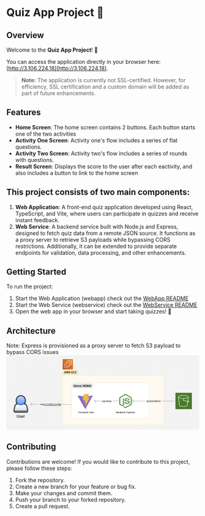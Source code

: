 # **Quiz App Project** 🎉

## **Overview**

Welcome to the **Quiz App Project**! 🚀

You can access the application directly in your browser here: [http://3.106.224.18](http://3.106.224.18).

> **Note:** The application is currently not SSL-certified. However, for efficiency, SSL certification and a custom domain will be added as part of future enhancements.

## Features

- **Home Screen**: The home screen contains 2 buttons. Each button starts one of the two activities
- **Activity One Screen**: Activity one's flow includes a series of flat questions.
- **Activity Two Screen**: Activity two's flow includes a series of rounds with questions.
- **Result Screen**: Displays the score to the user after each eactivity, and also includes a button to link to the home screen

## This project consists of two main components:

1. **Web Application**: A front-end quiz application developed using React, TypeScript, and Vite, where users can participate in quizzes and receive instant feedback.
2. **Web Service**: A backend service built with Node.js and Express, designed to fetch quiz data from a remote JSON source. It functions as a proxy server to retrieve S3 payloads while bypassing CORS restrictions. Additionally, it can be extended to provide separate endpoints for validation, data processing, and other enhancements.

## Getting Started

To run the project:

1. Start the Web Application (webapp) check out the [WebApp README](webapp/README.md)
2. Start the Web Service (webservice) check out the [WebService README](webservice/README.md)
3. Open the web app in your browser and start taking quizzes! 🎉

## Architecture

Note: Express is provisioned as a proxy server to fetch S3 payload to bypass CORS issues
![alt text](image.png)

## Contributing

Contributions are welcome! If you would like to contribute to this project, please follow these steps:

1. Fork the repository.
2. Create a new branch for your feature or bug fix.
3. Make your changes and commit them.
4. Push your branch to your forked repository.
5. Create a pull request.
